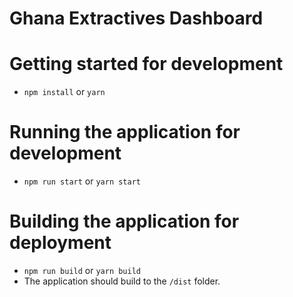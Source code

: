 # Ghana Extractives Dashboard

# Getting started for  development
- `npm install` or `yarn`

# Running the application for development
- `npm run start` or `yarn start`

# Building the application for deployment
- `npm run build` or `yarn build`
- The application should build to the `/dist` folder.

